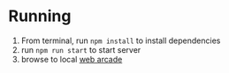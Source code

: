 # Running

1. From terminal, run `npm install` to install dependencies
2. run `npm run start` to start server
3. browse to local [web arcade](http://localhost:8080/)

